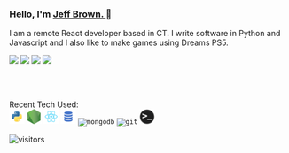 ### Hello, I'm <a href="http://jeffrey-brown.netlify.app/" target="_blank" > Jeff Brown. </a> 👋 <br />

I am a remote React developer based in CT. I write software in Python and Javascript and I also like to make games using Dreams PS5.

<p>  <img class="tech" src="https://camo.githubusercontent.com/3efa7ee4dcf94cc0001bfaede5928b940493fbfafe75b0c0ae63bbb707918145/68747470733a2f2f696d672e736869656c64732e696f2f62616467652f52656163742d3631444146423f6c6f676f3d5265616374266c6f676f436f6c6f723d626c61636b267374796c653d666f722d7468652d6261646765">
 <img class="tech" src="https://camo.githubusercontent.com/8c659577329ace75ad76878b34ce87e3b080f96c03f90a5636d540b428d0f718/68747470733a2f2f696d672e736869656c64732e696f2f62616467652f48544d4c352d4533344632363f6c6f676f3d48544d4c35266c6f676f436f6c6f723d7768697465267374796c653d666f722d7468652d6261646765">
 <img class="tech" src="https://camo.githubusercontent.com/0591a425f2b4546162c508ff19392e33db181286013fd6cbbc0e50719ebc1b17/68747470733a2f2f696d672e736869656c64732e696f2f62616467652f435353332d3135373242363f6c6f676f3d43535333266c6f676f436f6c6f723d7768697465267374796c653d666f722d7468652d6261646765">
 <img class="tech" src="https://camo.githubusercontent.com/88a39f57239b84eb8b3dd21de52b6057d4891fad248d2b83a9c5ce306887410c/68747470733a2f2f696d672e736869656c64732e696f2f62616467652f4a6176615363726970742d4637444631453f6c6f676f3d4a617661536372697074266c6f676f436f6c6f723d626c61636b267374796c653d666f722d7468652d6261646765">    
</p> 
  <br />
<br />



Recent Tech Used: <br />
<code><img height="27" src="https://raw.githubusercontent.com/github/explore/80688e429a7d4ef2fca1e82350fe8e3517d3494d/topics/python/python.png" alt="python"></code>
<code><img height="27" src="https://raw.githubusercontent.com/github/explore/80688e429a7d4ef2fca1e82350fe8e3517d3494d/topics/nodejs/nodejs.png" alt="nodejs"></code>
<code><img height="27" src="https://raw.githubusercontent.com/github/explore/80688e429a7d4ef2fca1e82350fe8e3517d3494d/topics/react/react.png" alt="react"></code>
<code><img height="27" src="https://raw.githubusercontent.com/github/explore/80688e429a7d4ef2fca1e82350fe8e3517d3494d/topics/sql/sql.png" alt="sql"></code>
<code><img height="27" src="https://encrypted-tbn0.gstatic.com/images?q=tbn%3AANd9GcSTTzPAw-55ssm1Im594xYZ9eRQu2JylrkYLg&usqp=CAU" alt="mongodb"></code>
<code><img height="27" src="https://devicons.github.io/devicon/devicon.git/icons/git/git-original.svg" alt="git"></code>
<code><img height="27" src="https://raw.githubusercontent.com/github/explore/80688e429a7d4ef2fca1e82350fe8e3517d3494d/topics/terminal/terminal.png" alt="terminal"></code>

![visitors](https://visitor-badge.glitch.me/badge?page_id=page.id)

